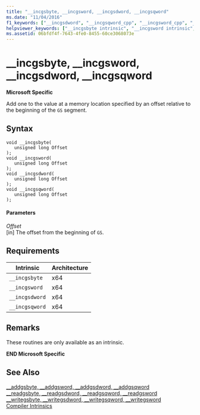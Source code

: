 ```yaml
---
title: "__incgsbyte, __incgsword, __incgsdword, __incgsqword"
ms.date: "11/04/2016"
f1_keywords: ["__incgsdword", "__incgsqword_cpp", "__incgsword_cpp", "__incgsword", "__incgsbyte", "__incgsbyte_cpp", "__incgsqword", "__incgsdword_cpp"]
helpviewer_keywords: ["__incgsbyte intrinsic", "__incgsword intrinsic", "__incgsqword intrinsic", "__incgsdword intrinsic"]
ms.assetid: 06bfdf4f-7643-4fe0-8455-60ce3068073e
---
```

# __incgsbyte, __incgsword, __incgsdword, __incgsqword

**Microsoft Specific**

Add one to the value at a memory location specified by an offset relative to the beginning of the `GS` segment.

## Syntax

```
void __incgsbyte(
   unsigned long Offset
);
void __incgsword(
   unsigned long Offset
);
void __incgsdword(
   unsigned long Offset
);
void __incgsqword(
   unsigned long Offset
);
```

#### Parameters

*Offset*<br/>
[in] The offset from the beginning of `GS`.

## Requirements

|Intrinsic|Architecture|
|---------------|------------------|
|`__incgsbyte`|x64|
|`__incgsword`|x64|
|`__incgsdword`|x64|
|`__incgsqword`|x64|

## Remarks

These routines are only available as an intrinsic.

**END Microsoft Specific**

## See Also

[__addgsbyte, \__addgsword, \__addgsdword, \__addgsqword](../intrinsics/addgsbyte-addgsword-addgsdword-addgsqword.md)<br/>
[__readgsbyte, \__readgsdword, \__readgsqword, \__readgsword](../intrinsics/readgsbyte-readgsdword-readgsqword-readgsword.md)<br/>
[__writegsbyte, \__writegsdword, \__writegsqword, \__writegsword](../intrinsics/writegsbyte-writegsdword-writegsqword-writegsword.md)<br/>
[Compiler Intrinsics](../intrinsics/compiler-intrinsics.md)
